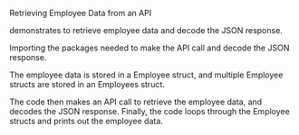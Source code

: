 Retrieving Employee Data from an API

demonstrates to retrieve employee data and decode the JSON response.

Importing the packages needed to make the API call and decode the JSON response.

The employee data is stored in a Employee struct, 
and multiple Employee structs are stored in an  Employees struct.

The code then makes an API call to retrieve the employee data, and decodes the JSON response.
Finally, the code loops through the Employee structs and prints out the employee data.
